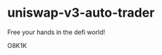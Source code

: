 # uniswap-v3-auto-trader
Free your hands in the defi world!







































O8K1K
